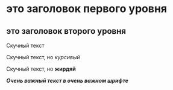# это заголовок первого уровня
## это заголовок второго уровня
Скучный текст

Скучный текст, но  _курсивый_

Скучный текст, но **жирдяй**

_**Очень важный текст в очень важном шрифте**_
